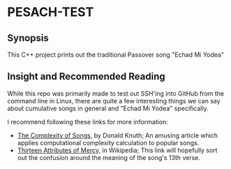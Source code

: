 # PESACH-TEST
## Synopsis
This C++ project prints out the traditional Passover song "Echad Mi Yodea"
## Insight and Recommended Reading
While this repo was primarily made to test out SSH'ing into GitHub from the command line in Linux, there are quite a few interesting things we can say about cumulative songs in general and "Echad Mi Yodea" specifically.

I recommend following these links for more information:
* [The Complexity of Songs](http://fivedots.coe.psu.ac.th/Software.coe/242-535_ADA/Background/Readings/knuth_song_complexity.pdf), by Donald Knuth; An amusing article which applies computational complexity calculation to popular songs.
* [Thirteen Attributes of Mercy](https://he.wikipedia.org/wiki/%D7%A9%D7%9C%D7%A9_%D7%A2%D7%A9%D7%A8%D7%94_%D7%9E%D7%99%D7%93%D7%95%D7%AA), in Wikipedia; This link will hopefully sort out the confusion around the meaning of the song's 13th verse.
